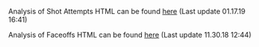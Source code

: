 Analysis of Shot Attempts HTML can be found [here](Shots.html)
(Last update 01.17.19 16:41) 

Analysis of Faceoffs HTML can be found [here](Faceoffs.html)
(Last update 11.30.18 12:44)
